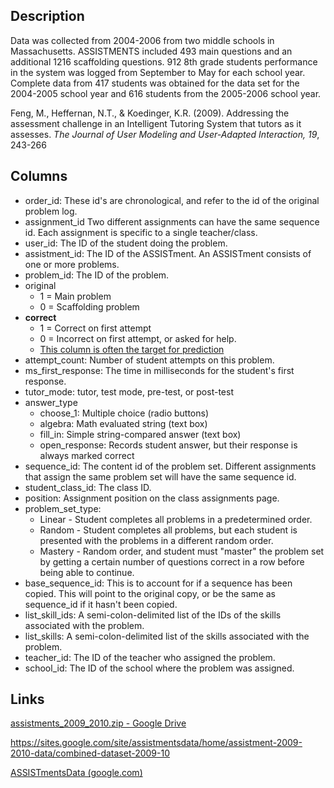 ## Description

Data was collected from 2004-2006 from two middle schools in Massachusetts. ASSISTMENTS included 493 main questions and an additional 1216 scaffolding questions. 912 8th grade students performance in the system was logged from September to May for each school year. Complete data from 417 students was obtained for the data set for the 2004-2005  school year and 616 students from the 2005-2006 school year.

Feng, M., Heffernan, N.T., & Koedinger, K.R. (2009). Addressing the assessment challenge in an Intelligent Tutoring System that tutors as it assesses. _The Journal of User Modeling and User-Adapted Interaction, 19_, 243-266

## Columns
- order_id:  These id's are chronological, and refer to the id of the original problem log.
- assignment_id Two different assignments can have the same sequence id. Each assignment is specific to a single teacher/class.
- user_id: The ID of the student doing the problem.
- assistment_id: The ID of the ASSISTment. An ASSISTment consists of one or more problems.
- problem_id: The ID of the problem.
- original
    - 1 = Main problem
	- 0 = Scaffolding problem
- **correct**
    - 1 = Correct on first attempt
    - 0 = Incorrect on first attempt, or asked for help.
	-  [This column is often the target for prediction](http://www.google.com/url?q=http%3A%2F%2Fteacherwiki.assistment.org%2Findex.php%3Ftitle%3DThis_column_is_often_the_target_for_prediction%26action%3Dedit%26redlink%3D1&sa=D&sntz=1&usg=AOvVaw1oJvyU1sd3keiLrDk8NzEk)
- attempt_count: Number of student attempts on this problem.
- ms_first_response: The time in milliseconds for the student's first response.
- tutor_mode: tutor, test mode, pre-test, or post-test
- answer_type
    -  choose_1: Multiple choice (radio buttons)
	- algebra: Math evaluated string (text box)
	- fill_in: Simple string-compared answer (text box)
	- open_response: Records student answer, but their response is always marked correct
- sequence_id: The content id of the problem set. Different assignments that assign the same problem set will have the same sequence id.
- student_class_id: The class ID.
- position: Assignment position on the class assignments page.
- problem_set_type:
    -  Linear - Student completes all problems in a predetermined order.
	- Random - Student completes all problems, but each student is presented with the problems in a different random order.
	- Mastery - Random order, and student must "master" the problem set by getting a certain number of questions correct in a row before being able to continue.
- base_sequence_id: This is to account for if a sequence has been copied. This will point to the original copy, or be the same as sequence_id if it hasn't been copied.
- list_skill_ids: A semi-colon-delimited list of the IDs of the skills associated with the problem.
- list_skills: A semi-colon-delimited list of the skills associated with the problem.
- teacher_id: The ID of the teacher who assigned the problem.
- school_id: The ID of the school where the problem was assigned.
## Links
[assistments_2009_2010.zip - Google Drive](https://drive.google.com/file/d/0B2X0QD6q79ZJNEdiMHkyb0RNQlE/view?resourcekey=0-hZLp6qVFN8i6y0D3BbVuoQ)

https://sites.google.com/site/assistmentsdata/home/assistment-2009-2010-data/combined-dataset-2009-10

[ASSISTmentsData (google.com)](https://sites.google.com/site/assistmentsdata/datasets?authuser=0)